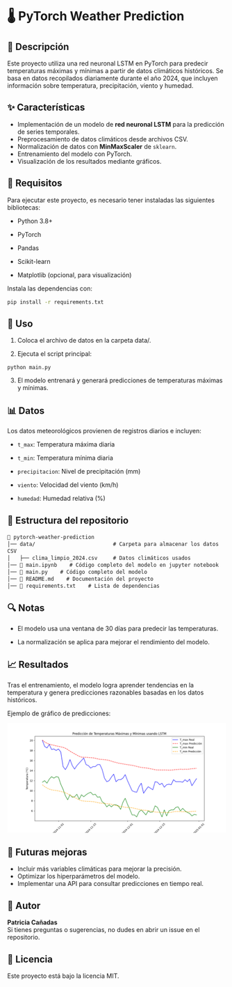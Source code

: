 # :thermometer: PyTorch Weather Prediction

## :memo: Descripción
Este proyecto utiliza una red neuronal LSTM en PyTorch para predecir temperaturas máximas y mínimas a partir de datos climáticos históricos. Se basa en datos recopilados diariamente durante el año 2024, que incluyen información sobre temperatura, precipitación, viento y humedad.

## 	:sparkles: Características
- Implementación de un modelo de **red neuronal LSTM** para la predicción de series temporales.
- Preprocesamiento de datos climáticos desde archivos CSV.
- Normalización de datos con **MinMaxScaler** de `sklearn`.
- Entrenamiento del modelo con PyTorch.
- Visualización de los resultados mediante gráficos.

## :pushpin: Requisitos
Para ejecutar este proyecto, es necesario tener instaladas las siguientes bibliotecas:

- Python 3.8+

- PyTorch

- Pandas

- Scikit-learn

- Matplotlib (opcional, para visualización)

Instala las dependencias con:

```bash
pip install -r requirements.txt
```

## 	:rocket: Uso

1. Coloca el archivo de datos en la carpeta data/.

2. Ejecuta el script principal:
```
python main.py
```

3. El modelo entrenará y generará predicciones de temperaturas máximas y mínimas.

## 	:bar_chart: Datos

Los datos meteorológicos provienen de registros diarios e incluyen:

- `t_max`: Temperatura máxima diaria

- `t_min`: Temperatura mínima diaria

- `precipitacion`: Nivel de precipitación (mm)

- `viento`: Velocidad del viento (km/h)

- `humedad`: Humedad relativa (%)

## :file_folder: Estructura del repositorio

```
📂 pytorch-weather-prediction
│── data/                         # Carpeta para almacenar los datos CSV
│   ├── clima_limpio_2024.csv     # Datos climáticos usados
│── 📄 main.ipynb    # Código completo del modelo en jupyter notebook
│── 📄 main.py    # Código completo del modelo
│── 📄 README.md    # Documentación del proyecto
│── 📄 requirements.txt    # Lista de dependencias

```

## :mag: Notas
* El modelo usa una ventana de 30 días para predecir las temperaturas.

* La normalización se aplica para mejorar el rendimiento del modelo.

## :chart_with_upwards_trend: Resultados
Tras el entrenamiento, el modelo logra aprender tendencias en la temperatura y genera predicciones razonables basadas en los datos históricos.

Ejemplo de gráfico de predicciones:

![Predicción de temperaturas](https://github.com/pcanadas/pytorch-weather-prediction/blob/main/Figure_1.png)

## :construction: Futuras mejoras
- Incluir más variables climáticas para mejorar la precisión.
- Optimizar los hiperparámetros del modelo.
- Implementar una API para consultar predicciones en tiempo real.

## 	:bust_in_silhouette: Autor
**Patricia Cañadas**  
Si tienes preguntas o sugerencias, no dudes en abrir un issue en el repositorio.

## 	:scroll: Licencia
Este proyecto está bajo la licencia MIT.

